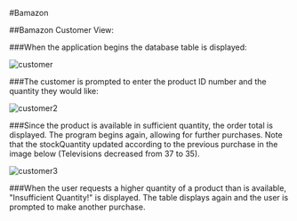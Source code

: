 #Bamazon

##Bamazon Customer View:

###When the application begins the database table is displayed:

![customer](https://cloud.githubusercontent.com/assets/18645237/19711653/397533ea-9b05-11e6-841b-44f9c0af1774.png)

###The customer is prompted to enter the product ID number and the quantity they would like:


![customer2](https://cloud.githubusercontent.com/assets/18645237/19711716/a81770c4-9b05-11e6-85d1-eb35f47cad5f.png)


###Since the product is available in sufficient quantity, the order total is displayed. The program begins again, allowing for further purchases. Note that the stockQuantity updated according to the previous purchase in the image below (Televisions decreased from 37 to 35).

![customer3](https://cloud.githubusercontent.com/assets/18645237/19711715/a810b68a-9b05-11e6-9b0f-2f28c1be5e85.png)

###When the user requests a higher quantity of a product than is available, "Insufficient Quantity!" is displayed. The table displays again and the user is prompted to make another purchase.
